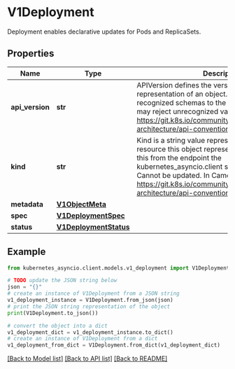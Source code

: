 # V1Deployment

Deployment enables declarative updates for Pods and ReplicaSets.

## Properties

Name | Type | Description | Notes
------------ | ------------- | ------------- | -------------
**api_version** | **str** | APIVersion defines the versioned schema of this representation of an object. Servers should convert recognized schemas to the latest internal value, and may reject unrecognized values. More info: https://git.k8s.io/community/contributors/devel/sig-architecture/api-conventions.md#resources | [optional] 
**kind** | **str** | Kind is a string value representing the REST resource this object represents. Servers may infer this from the endpoint the kubernetes_asyncio.client submits requests to. Cannot be updated. In CamelCase. More info: https://git.k8s.io/community/contributors/devel/sig-architecture/api-conventions.md#types-kinds | [optional] 
**metadata** | [**V1ObjectMeta**](V1ObjectMeta.md) |  | [optional] 
**spec** | [**V1DeploymentSpec**](V1DeploymentSpec.md) |  | [optional] 
**status** | [**V1DeploymentStatus**](V1DeploymentStatus.md) |  | [optional] 

## Example

```python
from kubernetes_asyncio.client.models.v1_deployment import V1Deployment

# TODO update the JSON string below
json = "{}"
# create an instance of V1Deployment from a JSON string
v1_deployment_instance = V1Deployment.from_json(json)
# print the JSON string representation of the object
print(V1Deployment.to_json())

# convert the object into a dict
v1_deployment_dict = v1_deployment_instance.to_dict()
# create an instance of V1Deployment from a dict
v1_deployment_from_dict = V1Deployment.from_dict(v1_deployment_dict)
```
[[Back to Model list]](../README.md#documentation-for-models) [[Back to API list]](../README.md#documentation-for-api-endpoints) [[Back to README]](../README.md)


